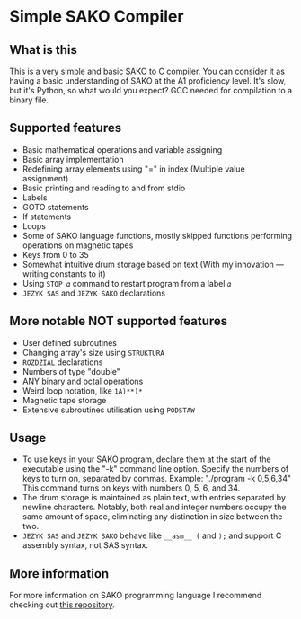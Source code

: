 Simple SAKO Compiler
========

## What is this
This is a very simple and basic SAKO to C compiler. You can consider it as having a basic understanding of SAKO at the A1 proficiency level. It's slow, but it's Python, so what would you expect? GCC needed for compilation to a binary file.

## Supported features
- Basic mathematical operations and variable assigning
- Basic array implementation
- Redefining array elements using "=" in index (Multiple value assignment)
- Basic printing and reading to and from stdio
- Labels
- GOTO statements
- If statements
- Loops
- Some of SAKO language functions, mostly skipped functions performing operations on magnetic tapes
- Keys from 0 to 35
- Somewhat intuitive drum storage based on text (With my innovation — writing constants to it)
- Using `STOP 𝛼` command to restart program from a label `𝛼`
- `JEZYK SAS` and `JEZYK SAKO` declarations

## More notable NOT supported features
- User defined subroutines
- Changing array's size using `STRUKTURA`
- `ROZDZIAL` declarations
- Numbers of type "double"
- ANY binary and octal operations
- Weird loop notation, like `1A)**)*`
- Magnetic tape storage
- Extensive subroutines utilisation using `PODSTAW`

## Usage
- To use keys in your SAKO program, declare them at the start of the executable using the "-k" command line option. Specify the numbers of keys to turn on, separated by commas. Example: "./program -k 0,5,6,34" This command turns on keys with numbers 0, 5, 6, and 34.
- The drum storage is maintained as plain text, with entries separated by newline characters. Notably, both real and integer numbers occupy the same amount of space, eliminating any distinction in size between the two.
- `JEZYK SAS` and `JEZYK SAKO` behave like `__asm__ (` and `);` and support C assembly syntax, not SAS syntax.

## More information
For more information on SAKO programming language I recommend checking out [this repository](https://github.com/Acrimoris/Everything_about_SAKO).
